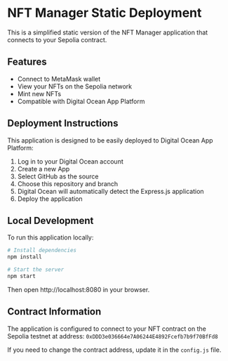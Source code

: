 # NFT Manager Static Deployment

This is a simplified static version of the NFT Manager application that connects to your Sepolia contract.

## Features

- Connect to MetaMask wallet
- View your NFTs on the Sepolia network
- Mint new NFTs
- Compatible with Digital Ocean App Platform

## Deployment Instructions

This application is designed to be easily deployed to Digital Ocean App Platform:

1. Log in to your Digital Ocean account
2. Create a new App
3. Select GitHub as the source
4. Choose this repository and branch
5. Digital Ocean will automatically detect the Express.js application
6. Deploy the application

## Local Development

To run this application locally:

```bash
# Install dependencies
npm install

# Start the server
npm start
```

Then open http://localhost:8080 in your browser.

## Contract Information

The application is configured to connect to your NFT contract on the Sepolia testnet at address: `0xDDD3e036664e7A06244E4892Fcefb7b9f70BfFd8`

If you need to change the contract address, update it in the `config.js` file.
